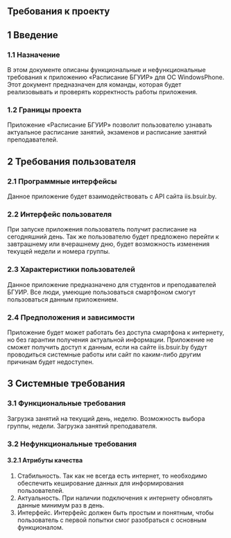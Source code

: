 ## Требования к проекту
## 1 Введение
### 1.1 Назначение
В этом документе описаны функциональные и нефункциональные требования к приложению «Расписание БГУИР» для ОС WindowsPhone. Этот документ предназначен для команды, которая будет реализовывать и проверять корректность работы приложения.
### 1.2 Границы проекта
Приложение «Расписание БГУИР» позволит пользователю узнавать актуальное расписание занятий, экзаменов и расписание занятий преподавателей.
## 2 Требования пользователя
### 2.1 Программные интерфейсы
Данное приложение будет взаимодействовать с API сайта iis.bsuir.by.
### 2.2 Интерфейс пользователя
При запуске приложения пользователь получит расписание на сегодняшний день. Так же пользователю будет предложено перейти к завтрашнему или вчерашнему дню, будет возможность изменения текущей недели и номера группы.
### 2.3 Характеристики пользователей
Данное приложение предназначено для студентов и преподавателей БГУИР. Все люди, умеющие пользоваться смартфоном смогут пользоваться данным приложением.
### 2.4 Предположения и зависимости
Приложение будет может работать без доступа смартфона к интернету, но без гарантии получения актуальной информации. Приложение не сможет получить доступ к данным, если на сайте iis.bsuir.by будут проводиться системные работы или сайт по каким-либо другим причинам будет недоступен.
## 3 Системные требования
### 3.1 Функциональные требования
Загрузка занятий на текущий день, неделю.
Возможность выбора группы, недели.
Загрузка занятий преподавателя.
### 3.2 Нефункциональные требования
#### 3.2.1 Атрибуты качества
1. Стабильность. Так как не всегда есть интернет, то необходимо обеспечить кеширование данных для информирования пользователей.
2. Актуальность. При наличии подключения к интернету обновлять данные минимум раз в день.
3. Интерфейс. Интерфейс должен быть простым и понятным, чтобы пользователь с первой попытки смог разобраться с основным функционалом.
